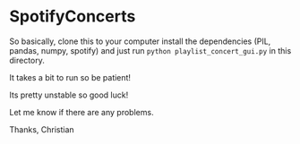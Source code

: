 # SpotifyConcerts

So basically, clone this to your computer install the dependencies (PIL, pandas, numpy, spotify) and just run ```python playlist_concert_gui.py``` in this directory.

It takes a bit to run so be patient!

Its pretty unstable so good luck!

Let me know if there are any problems.

Thanks,
Christian
